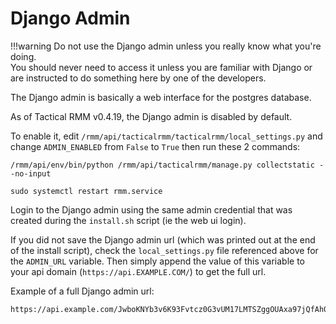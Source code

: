 # Django Admin

!!!warning
    Do not use the Django admin unless you really know what you're doing.<br />You should never need to access it unless you are familiar with Django or are instructed to do something here by one of the developers.

The Django admin is basically a web interface for the postgres database.

As of Tactical RMM v0.4.19, the Django admin is disabled by default.

To enable it, edit `/rmm/api/tacticalrmm/tacticalrmm/local_settings.py` and change `ADMIN_ENABLED` from `False` to `True` then run these 2 commands:

```
/rmm/api/env/bin/python /rmm/api/tacticalrmm/manage.py collectstatic --no-input

sudo systemctl restart rmm.service
```

Login to the Django admin using the same admin credential that was created during the `install.sh` script (ie the web ui login).

If you did not save the Django admin url (which was printed out at the end of the install script), check the `local_settings.py` file referenced above for the `ADMIN_URL` variable. Then simply append the value of this variable to your api domain (`https://api.EXAMPLE.COM/`) to get the full url.

Example of a full Django admin url:
```
https://api.example.com/JwboKNYb3v6K93Fvtcz0G3vUM17LMTSZggOUAxa97jQfAh0P5xosEk7u2PPkjEfdOtucUp/
```